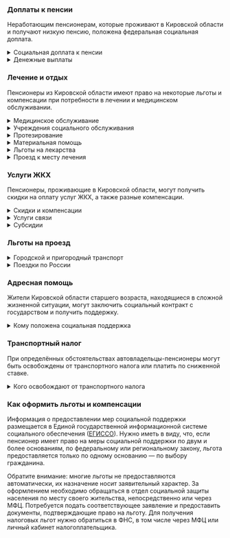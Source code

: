 ### Доплаты к пенсии
Неработающим пенсионерам, которые проживают в Кировской области и получают низкую пенсию, положена федеральная социальная доплата.
<details>
<summary>Социальная доплата к пенсии</summary>
В Кировской области региональный прожиточный минимум пенсионера ниже общефедерального. Поэтому неработающим пенсионерам с низким размером пенсии производится федеральная социальная доплата к пенсии до прожиточного минимума пенсионера в РФ. В 2021 году эта сумма [составляет](https://pfr.gov.ru/grazhdanam/pensionres/soc_doplata/~7905) 10 022 рубля.

Для назначения выплаты необходимо обращаться в территориальное отделение Пенсионного фонда (ПФР) по месту жительства. С 2022 года доплата будет назначаться автоматически — по данным ПФР.
</details>
<details>
<summary>Денежные выплаты</summary>
Если пенсионер относится к льготной категории, ему полагается ежемесячная денежная выплата (ЕДВ), которая регулярно индексируется.

В [Кировской области](https://docs.cntd.ru/document/973003862) ветераны труда и военной службы ежемесячно получают 453 рубля, труженики тыла — 618 рублей. ЕДВ реабилитированных и пострадавших от репрессий пенсионеров составляет 484 рубля.
</details>

### Лечение и отдых
Пенсионеры из Кировской области имеют право на некоторые льготы и компенсации при потребности в лечении и медицинском обслуживании.
<details>
<summary>Медицинское обслуживание</summary>
[Кировские](https://docs.cntd.ru/document/973003862) ветераны труда и труженики тыла сохраняют обслуживание в поликлиниках и других медицинских учреждениях, к которым они были прикреплены в период работы до выхода на пенсию. Медицинскую помощь вне очереди получают кировские труженики тыла, реабилитированные и пострадавшие от репрессий пенсионеры, а также ветераны труда и дети войны.
</details>
<details>
<summary>Учреждения социального обслуживания</summary>
Внеочередной приём в дома-интернаты для престарелых и инвалидов, учреждения социального обслуживания предоставляют труженикам тыла, реабилитированным и пострадавшим от репрессий пенсионерам, а также [детям войны](https://docs.cntd.ru/document/973068997).
</details>
<details>
<summary>Протезирование</summary>
В [Кировской](https://docs.cntd.ru/document/973005785) области бесплатное обеспечение протезами, ортопедическими изделиями и слуховыми аппаратами полагается малообеспеченным пенсионерам с доходом ниже прожиточного минимума.
</details>
<details>
<summary>Материальная помощь</summary>
Если [кировский](https://docs.cntd.ru/document/973066653) пенсионер потратил на своё лечение сумму, превышающую 50% величины прожиточного минимума для пенсионера (в 2021 году — 4674 рубля), ему полагается материальная помощь 3000 рублей. При оплате лекарств на эту сумму размер матпомощи составит 2000 рублей. Получить эти деньги можно при обращении за ними не позднее шести месяцев после оплаты лечения.
</details>
<details>
<summary>Льготы на лекарства</summary>
[Кировских](https://docs.cntd.ru/document/973073671) пенсионеров с заболеваниями системы кровообращения обеспечивают необходимыми лекарствами по льготной цене. Российские лекарственные препараты можно приобрести за 40% их стоимости, а импортного производства — за 50%.
</details>
<details>
<summary>Проезд к месту лечения</summary>
В [Кировской](https://docs.cntd.ru/document/973005761?marker) области пациентам, нуждающимся в оказании высокотехнологичной медицинской помощи, по направлению регионального Министерства здравоохранения компенсируют проезд к месту лечения и обратно в федеральные, региональные или муниципальные медицинские организации. Вернут стоимость проезда на железнодорожном (плацкарта), автомобильном и водном (третьей категории) транспорте. А при отсутствии железнодорожного сообщения компенсируют поездку на авиационном транспорте (экономкласс).


Пациентам, страдающим хронической почечной недостаточностью, возмещают расходы на оплату проезда к месту проведения гемодиализа и обратно. Вернут деньги за поездки на автомобильном и железнодорожном общественном транспорте. Если к месту лечения не ходит общественный транспорт или его расписание не совпадает с процедурами, можно получить компенсацию части стоимости проезда на такси.
</details>

### Услуги ЖКХ
Пенсионеры, проживающие в Кировской области, могут получить скидки на оплату услуг ЖКХ, а также разные компенсации. 
<details>
<summary>Скидки и компенсации</summary>
Ветеранам труда и военных действий, реабилитированным и пострадавшим от репрессий пенсионерам выплачивают компенсацию в размере 50% за оплату жилого помещения, коммунальных услуг и взносов на капремонт. Компенсацию предоставляют в пределах утверждённых нормативов потребления.

В Кировской области компенсация по оплате жилья полагается нетрудоспособным членам семьи ветерана. Льготу получают также члены семьи реабилитированного пенсионера (по расходам на оплату жилья и коммунальных услуг).

[Кировские](https://docs.cntd.ru/document/973003862) ветераны труда, труженики тыла и реабилитированные пенсионеры, проживающие в домах с печным отоплением, имеют право на ежегодную денежную выплату на приобретение и доставку топлива в размере 1556 рублей.

Одинокие неработающие пенсионеры по достижении 70 лет освобождаются от взносов на капремонт на 50%, а с 80-летнего возраста — полностью. Льгота распространяется также на граждан указанного возраста, семья которых состоит из неработающих граждан пенсионного возраста (мужчины — старше 60 лет, женщины — 55) и (или) инвалидов I и II групп.
</details>
<details>
<summary>Услуги связи</summary>
Реабилитированным пенсионерам компенсируют расходы на установку телефона.
</details>
<details>
<summary>Субсидии</summary>
В Кировской области семьям, состоящим только из неработающих граждан пенсионного возраста (мужчины — старше 60 лет, женщины — 55), инвалидов I и II групп, с доходами, не превышающими прожиточный минимум, субсидия на оплату услуг ЖКХ полагается при расходах 15% от совокупного дохода семьи.
</details>

### Льготы на проезд
<details>
<summary>Городской и пригородный транспорт</summary>
В [Кировской](https://docs.cntd.ru/document/973046751) области пенсионеры, а также мужчины старше 60 лет, женщины — 55 лет получают льготы на проезд, если их среднемесячный доход не превышает 1,5 прожиточных минимума (на 2021 год — 14 846 рублей).  В этом случае плата за проезд на городском транспорте снижается на 5 рублей от тарифа, на пригородном автотранспорте — на 30%. Реабилитированные и пострадавшие от репрессий в течение всего года могут ездить на электричках бесплатно, а пенсионеры в период с 15 апреля по 15 октября могут купить билет за 50% стоимости. Труженикам тыла льгота на проезд железнодорожным транспортом за половину стоимости предоставляется независимо от размера их дохода.
</details>
<details>
<summary>Поездки по России</summary>
Кировским реабилитированным пенсионерам один раз в год компенсируется стоимость поездки по территории России туда и обратно железнодорожным транспортом. При отсутствии железнодорожного сообщения с пунктом назначения возмещается 50% стоимости проезда водным, воздушным или автомобильным транспортом.
</details>

### Адресная помощь
Жители Кировской области старшего возраста, находящиеся в сложной жизненной ситуации, могут заключить социальный контракт с государством и получить поддержку.
<details>
<summary>Кому положена социальная поддержка</summary>
Пенсионерам, оказавшимся в трудной жизненной ситуации по не зависящим от них причинам или в связи со стихийным бедствием, экстремальной ситуацией, оказывается адресная помощь. Она предоставляется путём выплаты пособий либо в натуральной форме (обеспечение одеждой, обувью, лекарствами, организация лечения и ухода, проведение ремонта жилья или установка приборов учёта и пр.). С нуждающимися пенсионерами может быть заключён социальный контракт.
</details>

### Транспортный налог
При определённых обстоятельствах автовладельцы-пенсионеры могут быть освобождены от транспортного налога или платить по сниженной ставке. 
<details>
<summary>Кого освобождают от транспортного налога</summary>
В [Кировской](https://www.nalog.gov.ru/rn77/service/tax/) области мужчины старше 60 лет, а женщины — 55 лет, ветераны боевых действий уплачивают 50% транспортного налога на легковой автомобиль с мощностью двигателя до 150 л. с., мотоцикл (мотороллер) мощностью до 45 л. с. Инвалиды II и III групп, инвалиды боевых действий и граждане, подвергшиеся радиации, на транспорт такой мощности платят налог по ставке 70%, а инвалиды I группы освобождены от сборов полностью.
</details>

### Как оформить льготы и компенсации 
Информация о предоставлении мер социальной поддержки размещается в Единой государственной информационной системе социального обеспечения ([ЕГИССО](http://egisso.ru/site/client/#/)). Нужно иметь в виду, что, если пенсионер имеет право на меры социальной поддержки по двум и более основаниям, по федеральному или региональному закону, льгота предоставляется только по одному основанию — по выбору гражданина.

Обратите внимание: многие льготы не предоставляются автоматически, их назначение носит заявительный характер. За оформлением необходимо обращаться в отдел социальной защиты населения по месту своего жительства, непосредственно или через МФЦ. Потребуется подать соответствующее заявление и предоставить документы, подтверждающие право на льготу. Для получения налоговых льгот нужно обратиться в ФНС, в том числе через МФЦ или личный кабинет налогоплательщика.
